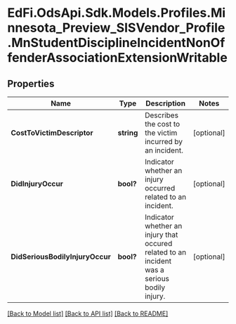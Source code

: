 # EdFi.OdsApi.Sdk.Models.Profiles.Minnesota_Preview_SISVendor_Profile.MnStudentDisciplineIncidentNonOffenderAssociationExtensionWritable

## Properties

Name | Type | Description | Notes
------------ | ------------- | ------------- | -------------
**CostToVictimDescriptor** | **string** | Describes the cost to the victim incurred by an incident. | [optional] 
**DidInjuryOccur** | **bool?** | Indicator whether an injury occurred related to an incident. | [optional] 
**DidSeriousBodilyInjuryOccur** | **bool?** | Indicator whether an injury that occured related to an incident was a serious bodily injury. | [optional] 

[[Back to Model list]](../README.md#documentation-for-models) [[Back to API list]](../README.md#documentation-for-api-endpoints) [[Back to README]](../README.md)

